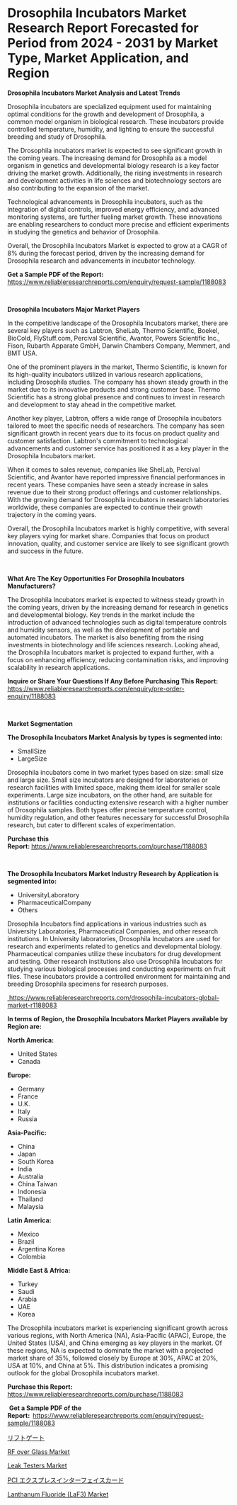 <p><h1>Drosophila Incubators Market Research Report Forecasted for Period from 2024 -  2031 by Market Type, Market Application, and Region</h1></p><p><strong>Drosophila Incubators Market Analysis and Latest Trends</strong></p>
<p><p>Drosophila incubators are specialized equipment used for maintaining optimal conditions for the growth and development of Drosophila, a common model organism in biological research. These incubators provide controlled temperature, humidity, and lighting to ensure the successful breeding and study of Drosophila.</p><p>The Drosophila incubators market is expected to see significant growth in the coming years. The increasing demand for Drosophila as a model organism in genetics and developmental biology research is a key factor driving the market growth. Additionally, the rising investments in research and development activities in life sciences and biotechnology sectors are also contributing to the expansion of the market.</p><p>Technological advancements in Drosophila incubators, such as the integration of digital controls, improved energy efficiency, and advanced monitoring systems, are further fueling market growth. These innovations are enabling researchers to conduct more precise and efficient experiments in studying the genetics and behavior of Drosophila.</p><p>Overall, the Drosophila Incubators Market is expected to grow at a CAGR of 8% during the forecast period, driven by the increasing demand for Drosophila research and advancements in incubator technology.</p></p>
<p><strong>Get a Sample PDF of the Report:&nbsp;</strong> <a href="https://www.reliableresearchreports.com/enquiry/request-sample/1188083">https://www.reliableresearchreports.com/enquiry/request-sample/1188083</a></p>
<p>&nbsp;</p>
<p><strong>Drosophila Incubators Major Market Players</strong></p>
<p><p>In the competitive landscape of the Drosophila Incubators market, there are several key players such as Labtron, ShelLab, Thermo Scientific, Boekel, BioCold, FlyStuff.com, Percival Scientific, Avantor, Powers Scientific Inc., Fison, Rubarth Apparate GmbH, Darwin Chambers Company, Memmert, and BMT USA.</p><p>One of the prominent players in the market, Thermo Scientific, is known for its high-quality incubators utilized in various research applications, including Drosophila studies. The company has shown steady growth in the market due to its innovative products and strong customer base. Thermo Scientific has a strong global presence and continues to invest in research and development to stay ahead in the competitive market.</p><p>Another key player, Labtron, offers a wide range of Drosophila incubators tailored to meet the specific needs of researchers. The company has seen significant growth in recent years due to its focus on product quality and customer satisfaction. Labtron's commitment to technological advancements and customer service has positioned it as a key player in the Drosophila Incubators market.</p><p>When it comes to sales revenue, companies like ShelLab, Percival Scientific, and Avantor have reported impressive financial performances in recent years. These companies have seen a steady increase in sales revenue due to their strong product offerings and customer relationships. With the growing demand for Drosophila incubators in research laboratories worldwide, these companies are expected to continue their growth trajectory in the coming years.</p><p>Overall, the Drosophila Incubators market is highly competitive, with several key players vying for market share. Companies that focus on product innovation, quality, and customer service are likely to see significant growth and success in the future.</p></p>
<p>&nbsp;</p>
<p><strong>What Are The Key Opportunities For Drosophila Incubators Manufacturers?</strong></p>
<p><p>The Drosophila Incubators market is expected to witness steady growth in the coming years, driven by the increasing demand for research in genetics and developmental biology. Key trends in the market include the introduction of advanced technologies such as digital temperature controls and humidity sensors, as well as the development of portable and automated incubators. The market is also benefiting from the rising investments in biotechnology and life sciences research. Looking ahead, the Drosophila Incubators market is projected to expand further, with a focus on enhancing efficiency, reducing contamination risks, and improving scalability in research applications.</p></p>
<p><strong>Inquire or Share Your Questions If Any Before Purchasing This Report:</strong> <a href="https://www.reliableresearchreports.com/enquiry/pre-order-enquiry/1188083">https://www.reliableresearchreports.com/enquiry/pre-order-enquiry/1188083</a></p>
<p>&nbsp;</p>
<p><strong>Market Segmentation</strong></p>
<p><strong>The Drosophila Incubators Market Analysis by types is segmented into:</strong></p>
<p><ul><li>SmallSize</li><li>LargeSize</li></ul></p>
<p><p>Drosophila incubators come in two market types based on size: small size and large size. Small size incubators are designed for laboratories or research facilities with limited space, making them ideal for smaller scale experiments. Large size incubators, on the other hand, are suitable for institutions or facilities conducting extensive research with a higher number of Drosophila samples. Both types offer precise temperature control, humidity regulation, and other features necessary for successful Drosophila research, but cater to different scales of experimentation.</p></p>
<p><strong>Purchase this Report:&nbsp;</strong><a href="https://www.reliableresearchreports.com/purchase/1188083">https://www.reliableresearchreports.com/purchase/1188083</a></p>
<p>&nbsp;</p>
<p><strong>The Drosophila Incubators Market Industry Research by Application is segmented into:</strong></p>
<p><ul><li>UniversityLaboratory</li><li>PharmaceuticalCompany</li><li>Others</li></ul></p>
<p><p>Drosophila Incubators find applications in various industries such as University Laboratories, Pharmaceutical Companies, and other research institutions. In University laboratories, Drosophila Incubators are used for research and experiments related to genetics and developmental biology. Pharmaceutical companies utilize these incubators for drug development and testing. Other research institutions also use Drosophila Incubators for studying various biological processes and conducting experiments on fruit flies. These incubators provide a controlled environment for maintaining and breeding Drosophila specimens for research purposes.</p></p>
<p><a href="https://www.reliableresearchreports.com/drosophila-incubators-global-market-r1188083">&nbsp;https://www.reliableresearchreports.com/drosophila-incubators-global-market-r1188083</a></p>
<p><strong>In terms of Region, the Drosophila Incubators Market Players available by Region are:</strong></p>
<p>
    <p> <strong> North America: </strong>
        <ul>
            <li>United States</li>
            <li>Canada</li>
        </ul>
        </p> 
    <p> <strong> Europe: </strong>
        <ul>
            <li>Germany</li>
            <li>France</li>
            <li>U.K.</li>
            <li>Italy</li>
            <li>Russia</li>
        </ul>
        </p> 
    <p> <strong> Asia-Pacific: </strong>
        <ul>
            <li>China</li>
            <li>Japan</li>
            <li>South Korea</li>
            <li>India</li>
            <li>Australia</li>
            <li>China Taiwan</li>
            <li>Indonesia</li>
            <li>Thailand</li>
            <li>Malaysia</li>
        </ul>
        </p> 
    <p> <strong> Latin America: </strong>
        <ul>
            <li>Mexico</li>
            <li>Brazil</li>
            <li>Argentina Korea</li>
            <li>Colombia</li>
        </ul>
        </p> 
    <p> <strong> Middle East & Africa: </strong>
        <ul>
            <li>Turkey</li>
            <li>Saudi</li>
            <li>Arabia</li>
            <li>UAE</li>
            <li>Korea</li>
        </ul>
    </p>
    </p>
<p><p>The Drosophila incubators market is experiencing significant growth across various regions, with North America (NA), Asia-Pacific (APAC), Europe, the United States (USA), and China emerging as key players in the market. Of these regions, NA is expected to dominate the market with a projected market share of 35%, followed closely by Europe at 30%, APAC at 20%, USA at 10%, and China at 5%. This distribution indicates a promising outlook for the global Drosophila incubators market.</p></p>
<p><strong>Purchase this Report: </strong><a href="https://www.reliableresearchreports.com/purchase/1188083">https://www.reliableresearchreports.com/purchase/1188083</a></p>
<p>&nbsp;<strong>Get a Sample PDF of the Report:&nbsp;&nbsp;</strong><a href="https://www.reliableresearchreports.com/enquiry/request-sample/1188083">https://www.reliableresearchreports.com/enquiry/request-sample/1188083</a></p>
<p><strong></strong></p>
<p><p><a href="https://github.com/ReganWisoky2023/Market-Research-Report-List-1/blob/main/267311735314.md">リフトゲート</a></p><p><a href="https://github.com/GroverBarry/Market-Research-Report-List-5/blob/main/rf-over-glass-market.md">RF over Glass Market</a></p><p><a href="https://github.com/kathiaseamanalvaradovlprc2h/Market-Research-Report-List-2/blob/main/leak-testers-market.md">Leak Testers Market</a></p><p><a href="https://github.com/cbigkbh02719/Market-Research-Report-List-1/blob/main/278127943218.md">PCI エクスプレスインターフェイスカード</a></p><p><a href="https://www.linkedin.com/pulse/lanthanum-fluoride-laf3-market-size-global-industry-overview-sbiuf?trackingId=iH3ca0AKVwnOt8MQ80RRgw%3D%3D">Lanthanum Fluoride (LaF3) Market</a></p></p>